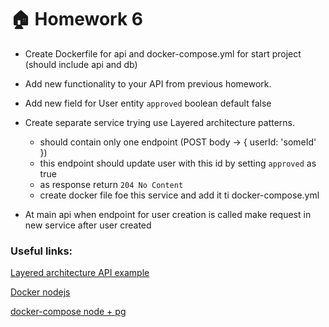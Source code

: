 # :house: Homework 6

- Create Dockerfile for api and docker-compose.yml for start project (should include api and db)

- Add new functionality to your API from previous homework.

- Add new field for User entity `approved` boolean default false

- Create separate service trying use Layered architecture patterns.
   - should contain only one endpoint (POST body -> { userId: 'someId' })
   - this endpoint should update user with this id by setting `approved` as true 
   - as response return `204 No Content`
   - create docker file foe this service and add it ti docker-compose.yml
 
- At main api when endpoint for user creation is called make request in new service after user created


### Useful links:

[Layered architecture API example](https://www.wutsi.com/read/258/implementing-rest-api-with-the-layered-architecture-design-pattern)

[Docker nodejs](https://docs.docker.com/language/nodejs/build-images/)

[docker-compose node + pg](https://codingday.tech/build-node-js-postgresql-with-docker-compose/)
